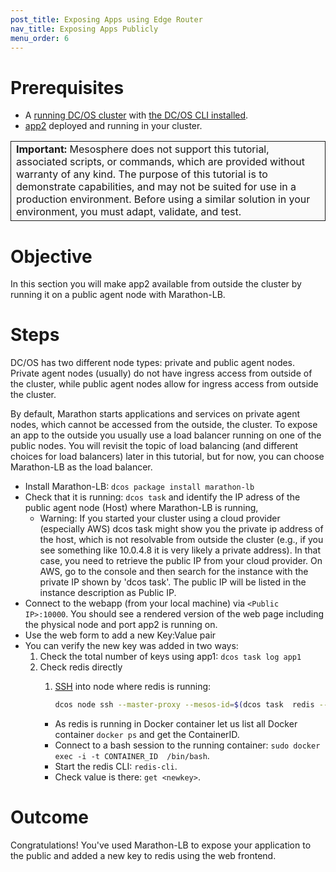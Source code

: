 ```yaml
---
post_title: Exposing Apps using Edge Router
nav_title: Exposing Apps Publicly
menu_order: 6
---
```


# Prerequisites
* A [running DC/OS cluster](/docs/1.9/tutorials/dcos-101/cli/) with [the DC/OS CLI installed](/docs/1.9/tutorials/dcos-101/cli/).
* [app2](/docs/1.9/tutorials/dcos-101/app2/) deployed and running in your cluster.

<table class="table" bgcolor="#FAFAFA"> <tr> <td style="border-left: thin solid; border-top: thin solid; border-bottom: thin solid;border-right: thin solid;"><b>Important:</b> Mesosphere does not support this tutorial, associated scripts, or commands, which are provided without warranty of any kind. The purpose of this tutorial is to demonstrate capabilities, and may not be suited for use in a production environment. Before using a similar solution in your environment, you must adapt, validate, and test.</td> </tr> </table>

# Objective
In this section you will make app2 available from outside the cluster by running it on a public agent node with Marathon-LB.


# Steps
DC/OS has two different node types: private and public agent nodes. Private agent nodes (usually) do not have ingress access from outside of the cluster, while public agent nodes allow for ingress access from outside the cluster.

By default, Marathon starts applications and services on private agent nodes, which cannot be accessed from the outside, the cluster. To expose an app to the outside you usually use a load balancer running on one of the public nodes. You will revisit the topic of load balancing (and different choices for load balancers) later in this tutorial, but for now, you can choose Marathon-LB as the load balancer.

  * Install Marathon-LB: `dcos package install marathon-lb`
  * Check that it is running: `dcos task` and identify the IP adress of the public agent node (Host) where Marathon-LB is running,
    * Warning: If you started your cluster using a cloud provider (especially AWS) dcos task might show you the private ip address of the host, which is not resolvable from outside the cluster (e.g., if you see something like 10.0.4.8 it is very likely a private address).
    In that case, you need to retrieve the public IP from your cloud provider. On AWS, go to the console and then search for the instance with the private IP shown by 'dcos task'. The public IP will be listed in the instance description as Public IP.
  * Connect to the webapp (from your local machine) via `<Public IP>:10000`. You should see a rendered version of the web page including the physical node and port app2 is running on.
  * Use the web form to add a new Key:Value pair
  * You can verify the new key was added in two ways:
    1. Check the total number of keys using app1: `dcos task log app1`
    2. Check redis directly
       1.  [SSH](/docs/1.9/administering-clusters/sshcluster/) into node where redis is running:
            
           ```bash
           dcos node ssh --master-proxy --mesos-id=$(dcos task  redis --json |  jq -r '.[] | .slave_id')
           ```
       * As redis is running in Docker container let us list all Docker container `docker ps` and get the ContainerID.
       * Connect to a bash session to the running container: `sudo docker exec -i -t CONTAINER_ID  /bin/bash`.
       * Start the redis CLI: `redis-cli`.
       * Check value is there: `get <newkey>`.

# Outcome
Congratulations! You've used Marathon-LB to expose your application to the public and added a new key to redis using the web frontend.
